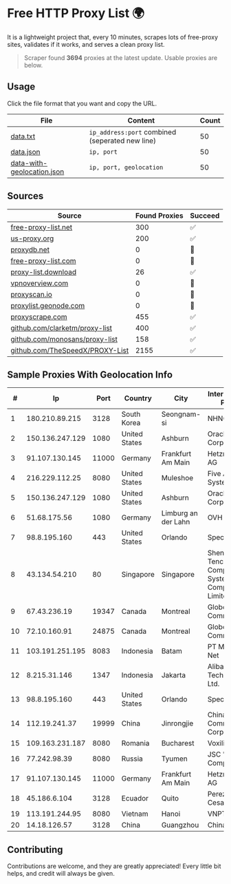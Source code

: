 
# Free HTTP Proxy List 🌍

It is a lightweight project that, every 10 minutes, scrapes lots of free-proxy sites, validates if it works, and serves a clean proxy list.


> Scraper found **3694** proxies at the latest update. Usable proxies are below.

## Usage

Click the file format that you want and copy the URL.


|File|Content|Count|
|----|-------|-----|
|[data.txt](https://raw.githubusercontent.com/themiralay/Proxy-List-World/master/data.txt)|`ip_address:port` combined (seperated new line)|50|
|[data.json](https://raw.githubusercontent.com/themiralay/Proxy-List-World/master/data.json)|`ip, port`|50|
|[data-with-geolocation.json](https://raw.githubusercontent.com/themiralay/Proxy-List-World/master/data-with-geolocation.json)|`ip, port, geolocation`|50|

## Sources

|Source|Found Proxies|Succeed|
|------|-------------|-------|
|[free-proxy-list.net](https://free-proxy-list.net)|300|✅|
|[us-proxy.org](https://www.us-proxy.org)|200|✅|
|[proxydb.net](http://proxydb.net)|0|🚫|
|[free-proxy-list.com](https://free-proxy-list.com/?page=&port=&type%5B%5D=http&type%5B%5D=https&up_time=0&search=Search)|0|🚫|
|[proxy-list.download](https://www.proxy-list.download/HTTP)|26|✅|
|[vpnoverview.com](https://vpnoverview.com/privacy/anonymous-browsing/free-proxy-servers)|0|🚫|
|[proxyscan.io](https://www.proxyscan.io)|0|🚫|
|[proxylist.geonode.com](https://proxylist.geonode.com/api/proxy-list?limit=300&page=1&sort_by=lastChecked&sort_type=desc&protocols=http,https)|0|🚫|
|[proxyscrape.com](https://api.proxyscrape.com/v2/?request=displayproxies&protocol=http&timeout=10000&country=all&ssl=all&anonymity=all)|455|✅|
|[github.com/clarketm/proxy-list](https://raw.githubusercontent.com/clarketm/proxy-list/master/proxy-list-raw.txt)|400|✅|
|[github.com/monosans/proxy-list](https://raw.githubusercontent.com/monosans/proxy-list/main/proxies/http.txt)|158|✅|
|[github.com/TheSpeedX/PROXY-List](https://raw.githubusercontent.com/TheSpeedX/PROXY-List/master/http.txt)|2155|✅|


## Sample Proxies With Geolocation Info

|#|Ip|Port|Country|City|Internet Service Provider|
|-|--|----|-------|----|-------------------------|
|1|180.210.89.215|3128|South Korea|Seongnam-si|NHNCLOUD|
|2|150.136.247.129|1080|United States|Ashburn|Oracle Corporation|
|3|91.107.130.145|11000|Germany|Frankfurt Am Main|Hetzner Online AG|
|4|216.229.112.25|8080|United States|Muleshoe|Five Area Systems, LLC|
|5|150.136.247.129|1080|United States|Ashburn|Oracle Corporation|
|6|51.68.175.56|1080|Germany|Limburg an der Lahn|OVH SAS|
|7|98.8.195.160|443|United States|Orlando|Spectrum|
|8|43.134.54.210|80|Singapore|Singapore|Shenzhen Tencent Computer Systems Company Limited|
|9|67.43.236.19|19347|Canada|Montreal|GloboTech Communications|
|10|72.10.160.91|24875|Canada|Montreal|GloboTech Communications|
|11|103.191.251.195|8083|Indonesia|Batam|PT Mulia Batam Net|
|12|8.215.31.146|1347|Indonesia|Jakarta|Alibaba (US) Technology Co., Ltd.|
|13|98.8.195.160|443|United States|Orlando|Spectrum|
|14|112.19.241.37|19999|China|Jinrongjie|China Mobile Communications Corporation|
|15|109.163.231.187|8080|Romania|Bucharest|Voxility SRL|
|16|77.242.98.39|8080|Russia|Tyumen|JSC "Russian Company" LIR|
|17|91.107.130.145|11000|Germany|Frankfurt Am Main|Hetzner Online AG|
|18|45.186.6.104|3128|Ecuador|Quito|Perez Tito Julio Cesar|
|19|113.191.244.95|8080|Vietnam|Hanoi|VNPT|
|20|14.18.126.57|3128|China|Guangzhou|China Telecom|



## Contributing

Contributions are welcome, and they are greatly appreciated! Every
little bit helps, and credit will always be given.

